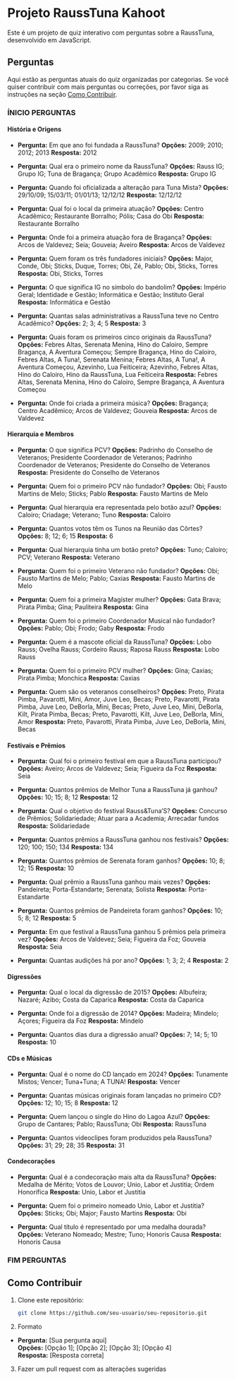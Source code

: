 # Projeto RaussTuna Kahoot

Este é um projeto de quiz interativo com perguntas sobre a RaussTuna, desenvolvido em JavaScript.

## Perguntas

Aqui estão as perguntas atuais do quiz organizadas por categorias. Se você quiser contribuir com mais perguntas ou correções, por favor siga as instruções na seção [Como Contribuir](#como-contribuir).

### ÍNICIO PERGUNTAS

#### História e Origens

- **Pergunta:** Em que ano foi fundada a RaussTuna?
  **Opções:** 2009; 2010; 2012; 2013
  **Resposta:** 2012

- **Pergunta:** Qual era o primeiro nome da RaussTuna?
  **Opções:** Rauss IG; Grupo IG; Tuna de Bragança; Grupo Acadêmico
  **Resposta:** Grupo IG

- **Pergunta:** Quando foi oficializada a alteração para Tuna Mista?
  **Opções:** 29/10/09; 15/03/11; 01/01/13; 12/12/12
  **Resposta:** 12/12/12

- **Pergunta:** Qual foi o local da primeira atuação?
  **Opções:** Centro Acadêmico; Restaurante Borralho; Pólis; Casa do Obi
  **Resposta:** Restaurante Borralho

- **Pergunta:** Onde foi a primeira atuação fora de Bragança?
  **Opções:** Arcos de Valdevez; Seia; Gouveia; Aveiro
  **Resposta:** Arcos de Valdevez

- **Pergunta:** Quem foram os três fundadores iniciais?
  **Opções:** Major, Conde, Obi; Sticks, Duque, Torres; Obi, Zé, Pablo; Obi, Sticks, Torres
  **Resposta:** Obi, Sticks, Torres

- **Pergunta:** O que significa IG no símbolo do bandolim?
  **Opções:** Império Geral; Identidade e Gestão; Informática e Gestão; Instituto Geral
  **Resposta:** Informática e Gestão

- **Pergunta:** Quantas salas administrativas a RaussTuna teve no Centro Acadêmico?
  **Opções:** 2; 3; 4; 5
  **Resposta:** 3

- **Pergunta:** Quais foram os primeiros cinco originais da RaussTuna?
  **Opções:** Febres Altas, Serenata Menina, Hino do Caloiro, Sempre Bragança, A Aventura Começou; Sempre Bragança, Hino do Caloiro, Febres Altas, A Tuna!, Serenata Menina; Febres Altas, A Tuna!, A Aventura Começou, Azevinho, Lua Feiticeira; Azevinho, Febres Altas, Hino do Caloiro, Hino da RaussTuna, Lua Feiticeira
  **Resposta:** Febres Altas, Serenata Menina, Hino do Caloiro, Sempre Bragança, A Aventura Começou

- **Pergunta:** Onde foi criada a primeira música?
  **Opções:** Bragança; Centro Acadêmico; Arcos de Valdevez; Gouveia
  **Resposta:** Arcos de Valdevez

#### Hierarquia e Membros

- **Pergunta:** O que significa PCV?
  **Opções:** Padrinho do Conselho de Veteranos; Presidente Coordenador de Veteranos; Padrinho Coordenador de Veteranos; Presidente do Conselho de Veteranos
  **Resposta:** Presidente do Conselho de Veteranos

- **Pergunta:** Quem foi o primeiro PCV não fundador?
  **Opções:** Obi; Fausto Martins de Melo; Sticks; Pablo
  **Resposta:** Fausto Martins de Melo

- **Pergunta:** Qual hierarquia era representada pelo botão azul?
  **Opções:** Caloiro; Criadage; Veterano; Tuno
  **Resposta:** Caloiro

- **Pergunta:** Quantos votos têm os Tunos na Reunião das Côrtes?
  **Opções:** 8; 12; 6; 15
  **Resposta:** 6

- **Pergunta:** Qual hierarquia tinha um botão preto?
  **Opções:** Tuno; Caloiro; PCV; Veterano
  **Resposta:** Veterano

- **Pergunta:** Quem foi o primeiro Veterano não fundador?
  **Opções:** Obi; Fausto Martins de Melo; Pablo; Caxias
  **Resposta:** Fausto Martins de Melo

- **Pergunta:** Quem foi a primeira Magíster mulher?
  **Opções:** Gata Brava; Pirata Pimba; Gina; Pauliteira
  **Resposta:** Gina

- **Pergunta:** Quem foi o primeiro Coordenador Musical não fundador?
  **Opções:** Pablo; Obi; Frodo; Gaby
  **Resposta:** Frodo

- **Pergunta:** Quem é a mascote oficial da RaussTuna?
  **Opções:** Lobo Rauss; Ovelha Rauss; Cordeiro Rauss; Raposa Rauss
  **Resposta:** Lobo Rauss

- **Pergunta:** Quem foi o primeiro PCV mulher?
  **Opções:** Gina; Caxias; Pirata Pimba; Monchica
  **Resposta:** Caxias

- **Pergunta:** Quem são os veteranos conselheiros?
  **Opções:** Preto, Pirata Pimba, Pavarotti, Mini, Amor, Juve Leo, Becas; Preto, Pavarotti, Pirata Pimba, Juve Leo, DeBorla, Mini, Becas; Preto, Juve Leo, Mini, DeBorla, Kilt, Pirata Pimba, Becas; Preto, Pavarotti, Kilt, Juve Leo, DeBorla, Mini, Amor
  **Resposta:** Preto, Pavarotti, Pirata Pimba, Juve Leo, DeBorla, Mini, Becas

#### Festivais e Prêmios
- **Pergunta:** Qual foi o primeiro festival em que a RaussTuna participou?
  **Opções:** Aveiro; Arcos de Valdevez; Seia; Figueira da Foz
  **Resposta:** Seia

- **Pergunta:** Quantos prêmios de Melhor Tuna a RaussTuna já ganhou?
  **Opções:** 10; 15; 8; 12
  **Resposta:** 12

- **Pergunta:** Qual o objetivo do festival Rauss&Tuna’S?
  **Opções:** Concurso de Prêmios; Solidariedade; Atuar para a Academia; Arrecadar fundos
  **Resposta:** Solidariedade

- **Pergunta:** Quantos prêmios a RaussTuna ganhou nos festivais?
  **Opções:** 120; 100; 150; 134
  **Resposta:** 134

- **Pergunta:** Quantos prêmios de Serenata foram ganhos?
  **Opções:** 10; 8; 12; 15
  **Resposta:** 10

- **Pergunta:** Qual prêmio a RaussTuna ganhou mais vezes?
  **Opções:** Pandeireta; Porta-Estandarte; Serenata; Solista
  **Resposta:** Porta-Estandarte

- **Pergunta:** Quantos prêmios de Pandeireta foram ganhos?
  **Opções:** 10; 5; 8; 12
  **Resposta:** 5

- **Pergunta:** Em que festival a RaussTuna ganhou 5 prêmios pela primeira vez?
  **Opções:** Arcos de Valdevez; Seia; Figueira da Foz; Gouveia
  **Resposta:** Seia

- **Pergunta:** Quantas audições há por ano?
  **Opções:** 1; 3; 2; 4
  **Resposta:** 2

#### Digressões
- **Pergunta:** Qual o local da digressão de 2015?
  **Opções:** Albufeira; Nazaré; Azibo; Costa da Caparica
  **Resposta:** Costa da Caparica

- **Pergunta:** Onde foi a digressão de 2014?
  **Opções:** Madeira; Mindelo; Açores; Figueira da Foz
  **Resposta:** Mindelo

- **Pergunta:** Quantos dias dura a digressão anual?
  **Opções:** 7; 14; 5; 10
  **Resposta:** 10

#### CDs e Músicas
- **Pergunta:** Qual é o nome do CD lançado em 2024?
  **Opções:** Tunamente Mistos; Vencer; Tuna+Tuna; A TUNA!
  **Resposta:** Vencer

- **Pergunta:** Quantas músicas originais foram lançadas no primeiro CD?
  **Opções:** 12; 10; 15; 8
  **Resposta:** 12

- **Pergunta:** Quem lançou o single do Hino do Lagoa Azul?
  **Opções:** Grupo de Cantares; Pablo; RaussTuna; Obi
  **Resposta:** RaussTuna

- **Pergunta:** Quantos videoclipes foram produzidos pela RaussTuna?
  **Opções:** 31; 29; 28; 35
  **Resposta:** 31

#### Condecorações
- **Pergunta:** Qual é a condecoração mais alta da RaussTuna?
  **Opções:** Medalha de Mérito; Votos de Louvor; Unio, Labor et Justitia; Ordem Honorífica
  **Resposta:** Unio, Labor et Justitia

- **Pergunta:** Quem foi o primeiro nomeado Unio, Labor et Justitia?
  **Opções:** Sticks; Obi; Major; Fausto Martins
  **Resposta:** Obi

- **Pergunta:** Qual título é representado por uma medalha dourada?
  **Opções:** Veterano Nomeado; Mestre; Tuno; Honoris Causa
  **Resposta:** Honoris Causa

### FIM PERGUNTAS

## Como Contribuir

1. Clone este repositório:  
   ```bash
   git clone https://github.com/seu-usuario/seu-repositorio.git

2. Formato
- **Pergunta:** [Sua pergunta aqui]  
  **Opções:** [Opção 1]; [Opção 2]; [Opção 3]; [Opção 4]  
  **Resposta:** [Resposta correta]

3. Fazer um pull request com as alterações sugeridas